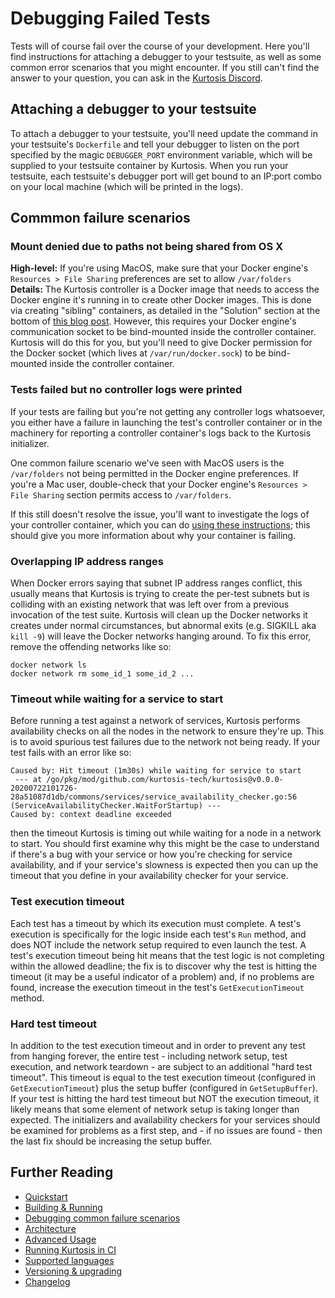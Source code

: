Debugging Failed Tests
======================
Tests will of course fail over the course of your development. Here you'll find instructions for attaching a debugger to your testsuite, as well as some common error scenarios that you might encounter. If you still can't find the answer to your question, you can ask in the [Kurtosis Discord](https://discord.gg/6Jjp9c89z9).

Attaching a debugger to your testsuite
-------------------------------------
To attach a debugger to your testsuite, you'll need update the command in your testsuite's `Dockerfile` and tell your debugger to listen on the port specified by the magic `DEBUGGER_PORT` environment variable, which will be supplied to your testsuite container by Kurtosis. When you run your testsuite, each testsuite's debugger port will get bound to an IP:port combo on your local machine (which will be printed in the logs).

Commmon failure scenarios
-------------------------
### Mount denied due to paths not being shared from OS X
**High-level:** If you're using MacOS, make sure that your Docker engine's `Resources > File Sharing` preferences are set to allow `/var/folders`
**Details:** The Kurtosis controller is a Docker image that needs to access the Docker engine it's running in to create other Docker images. This is done via creating "sibling" containers, as detailed in the "Solution" section at the bottom of [this blog post](https://jpetazzo.github.io/2015/09/03/do-not-use-docker-in-docker-for-ci/). However, this requires your Docker engine's communication socket to be bind-mounted inside the controller container. Kurtosis will do this for you, but you'll need to give Docker permission for the Docker socket (which lives at `/var/run/docker.sock`) to be bind-mounted inside the controller container.

### Tests failed but no controller logs were printed
If your tests are failing but you're not getting any controller logs whatsoever, you either have a failure in launching the test's controller container or in the machinery for reporting a controller container's logs back to the Kurtosis initializer.

One common failure scenario we've seen with MacOS users is the `/var/folders` not being permitted in the Docker engine preferences. If you're a Mac user, double-check that your Docker engine's `Resources > File Sharing` section permits access to `/var/folders`.

If this still doesn't resolve the issue, you'll want to investigate the logs of your controller container, which you can do [using these instructions](https://docs.docker.com/config/containers/logging/); this should give you more information about why your container is failing.

### Overlapping IP address ranges
When Docker errors saying that subnet IP address ranges conflict, this usually means that Kurtosis is trying to create the per-test subnets but is colliding with an existing network that was left over from a previous invocation of the test suite. Kurtosis will clean up the Docker networks it creates under normal circumstances, but abnormal exits (e.g. SIGKILL aka `kill -9`) will leave the Docker networks hanging around. To fix this error, remove the offending networks like so:

```
docker network ls
docker network rm some_id_1 some_id_2 ...
```

### Timeout while waiting for a service to start
Before running a test against a network of services, Kurtosis performs availability checks on all the nodes in the network to ensure they're up. This is to avoid spurious test failures due to the network not being ready. If your test fails with an error like so:

```
Caused by: Hit timeout (1m30s) while waiting for service to start
 --- at /go/pkg/mod/github.com/kurtosis-tech/kurtosis@v0.0.0-20200722101726-28a51087d1db/commons/services/service_availability_checker.go:56 (ServiceAvailabilityChecker.WaitForStartup) ---
Caused by: context deadline exceeded
```

then the timeout Kurtosis is timing out while waiting for a node in a network to start. You should first examine why this might be the case to understand if there's a bug with your service or how you're checking for service availability, and if your service's slowness is expected then you can up the timeout that you define in your availability checker for your service.

### Test execution timeout
Each test has a timeout by which its execution must complete. A test's execution is specifically for the logic inside each test's `Run` method, and does NOT include the network setup required to even launch the test. A test's execution timeout being hit means that the test logic is not completing within the allowed deadline; the fix is to discover why the test is hitting the timeout (it may be a useful indicator of a problem) and, if no problems are found, increase the execution timeout in the test's `GetExecutionTimeout` method.

### Hard test timeout
In addition to the test execution timeout and in order to prevent any test from hanging forever, the entire test - including network setup, test execution, and network teardown - are subject to an additional "hard test timeout". This timeout is equal to the test execution timeout (configured in `GetExecutionTimeout`) plus the setup buffer (configured in `GetSetupBuffer`). If your test is hitting the hard test timeout but NOT the execution timeout, it likely means that some element of network setup is taking longer than expected. The initializers and availability checkers for your services should be examined for problems as a first step, and - if no issues are found - then the last fix should be increasing the setup buffer.

Further Reading
---------------
* [Quickstart](./quickstart.md)
* [Building & Running](./building-and-running.md)
* [Debugging common failure scenarios](./debugging-failed-tests.md)
* [Architecture](./architecture.md)
* [Advanced Usage](./advanced-usage.md)
* [Running Kurtosis in CI](./running-in-ci.md)
* [Supported languages](./supported-languages.md)
* [Versioning & upgrading](./versioning-and-upgrading.md)
* [Changelog](./changelog.md) 
